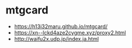 # mtgcard
- https://h13i32maru.github.io/mtgcard/
- https://xn--lckd4aze2cygme.xyz/proxy2.html
- http://waifu2x.udp.jp/index.ja.html
